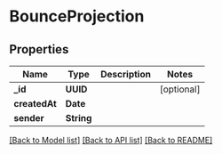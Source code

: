# BounceProjection

## Properties
Name | Type | Description | Notes
------------ | ------------- | ------------- | -------------
**_id** | **UUID** |  | [optional] 
**createdAt** | **Date** |  | 
**sender** | **String** |  | 

[[Back to Model list]](../README#documentation-for-models) [[Back to API list]](../README#documentation-for-api-endpoints) [[Back to README]](../README)


